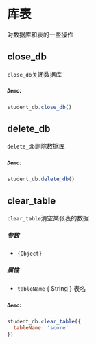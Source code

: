 # 库表

对数据库和表的一些操作

## close_db

`close_db`关闭数据库

##### `Demo`:

```js
student_db.close_db()
```

## delete_db

`delete_db`删除数据库

##### `Demo`:

```js
student_db.delete_db()
```

## clear_table

`clear_table`清空某张表的数据

##### 参数

- `{Object}`

##### 属性

- `tableName` { String } 表名

##### `Demo`:

```js
student_db.clear_table({
  tableName: 'score'
})
```
